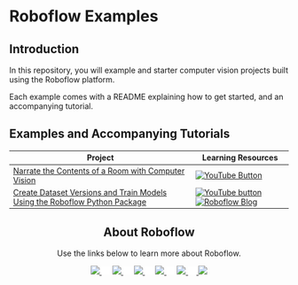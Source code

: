 # Roboflow Examples

## Introduction

In this repository, you will example and starter computer vision projects built using the Roboflow platform.

Each example comes with a README explaining how to get started, and an accompanying tutorial.

## Examples and Accompanying Tutorials

| Project | Learning Resources |
| --- | --- |
| [Narrate the Contents of a Room with Computer Vision](./model-training-and-versioning-demo/) | [![YouTube Button](https://camo.githubusercontent.com/31485b76bc4c4d1b73e0c55965675990d1ad50ee6b6729778ed17e7517a50538/68747470733a2f2f6261646765732e616c65656e34322e636f6d2f7372632f796f75747562652e737667)](https://youtu.be/Zig8tKct2n0) |
| [Create Dataset Versions and Train Models Using the Roboflow Python Package](./text-to-speech/) | [![YouTube button](https://camo.githubusercontent.com/31485b76bc4c4d1b73e0c55965675990d1ad50ee6b6729778ed17e7517a50538/68747470733a2f2f6261646765732e616c65656e34322e636f6d2f7372632f796f75747562652e737667)](https://www.youtube.com/watch?v=5jaaEOv_eN8) [![Roboflow Blog](https://raw.githubusercontent.com/roboflow-ai/notebooks/main/assets/badges/roboflow-blogpost.svg)](https://blog.roboflow.com/launch-version-export-and-train-models-in-the-roboflow-python-package/)|


<h2 align="center">About Roboflow</h2>

<p align="center">Use the links below to learn more about Roboflow.</p>

<div align="center">
    <a href="https://youtube.com/roboflow">
        <img src="https://media.roboflow.com/notebooks/template/icons/purple/youtube.png?ik-sdk-version=javascript-1.4.3&updatedAt=1672949634652" width="4%"/>
    </a>
    <img src="https://github.com/SkalskiP/SkalskiP/blob/master/icons/transparent.png" width="3%"/>
    <a href="https://roboflow.com">
        <img src="https://media.roboflow.com/notebooks/template/icons/purple/roboflow-app.png?ik-sdk-version=javascript-1.4.3&updatedAt=1672949746649" width="4%"/>
    </a>
    <img src="https://github.com/SkalskiP/SkalskiP/blob/master/icons/transparent.png" width="3%"/>
    <a href="https://www.linkedin.com/company/roboflow-ai/">
        <img src="https://media.roboflow.com/notebooks/template/icons/purple/linkedin.png?ik-sdk-version=javascript-1.4.3&updatedAt=1672949633691" width="4%"/>
    </a>
    <img src="https://github.com/SkalskiP/SkalskiP/blob/master/icons/transparent.png" width="3%"/>
    <a href="https://docs.roboflow.com">
        <img src="https://media.roboflow.com/notebooks/template/icons/purple/knowledge.png?ik-sdk-version=javascript-1.4.3&updatedAt=1672949634511" width="4%"/>
    </a>
    <img src="https://github.com/SkalskiP/SkalskiP/blob/master/icons/transparent.png" width="3%"/>
    <a href="https://disuss.roboflow.com">
        <img src="https://media.roboflow.com/notebooks/template/icons/purple/forum.png?ik-sdk-version=javascript-1.4.3&updatedAt=1672949633584" width="4%" />
    <img src="https://github.com/SkalskiP/SkalskiP/blob/master/icons/transparent.png" width="3%"/>
    <a href="https://blog.roboflow.com">
        <img src="https://media.roboflow.com/notebooks/template/icons/purple/blog.png?ik-sdk-version=javascript-1.4.3&updatedAt=1672949633605" width="4%" />
    </a>
    </a>
</div>